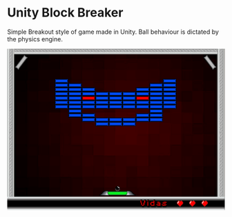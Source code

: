 # Unity Block Breaker

Simple Breakout style of game made in Unity. Ball behaviour is dictated by the physics engine.

![](Block%20Breaker.png)
